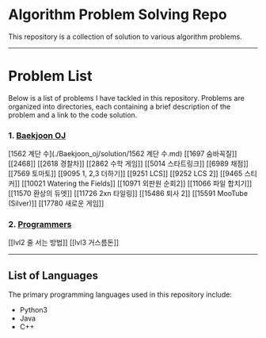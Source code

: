 # Algorithm Problem Solving Repo
This repository is a collection of solution to various algorithm problems.

---
# Problem List
Below is a list of problems I have tackled in this repository. Problems are organized into directories, each containing a brief description of the problem and a link to the code solution.
### 1. [Baekjoon OJ](<https://www.acmicpc.net/>)
[1562 계단 수](./Baekjoon_oj/solution/1562 계단 수.md)
[[1697 숨바꼭질]]
[[2468]]
[[2618 경찰차]]
[[2862 수학 게임]]
[[5014 스타트링크]]
[[6989 채점]]
[[7569 토마토]]
[[9095 1, 2,3 더하기]]
[[9251 LCS]]
[[9252 LCS 2]]
[[9465 스티커]]
[[10021 Watering the Fields]]
[[10971 외판원 순회2]]
[[11066 파일 합치기]]
[[11570 환상의 듀엣]]
[[11726 2xn 타일링]]
[[15486 퇴사 2]]
[[15591 MooTube (Silver)]]
[[17780 새로운 게임]]
### 2. [Programmers](https://programmers.co.kr/)
[[lvl2 줄 서는 방법]]
[[lvl3 거스름돈]]

---
## List of Languages
The primary programming languages used in this repository include:
- Python3 
- Java 
- C++